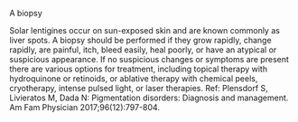 A biopsy

Solar lentigines occur on sun-exposed skin and are known commonly as liver spots. A biopsy should be
performed if they grow rapidly, change rapidly, are painful, itch, bleed easily, heal poorly, or have an
atypical or suspicious appearance.
If no suspicious changes or symptoms are present there are various options for treatment, including topical
therapy with hydroquinone or retinoids, or ablative therapy with chemical peels, cryotherapy, intense
pulsed light, or laser therapies.
Ref: Plensdorf S, Livieratos M, Dada N: Pigmentation disorders: Diagnosis and management. Am Fam Physician
2017;96(12):797-804.